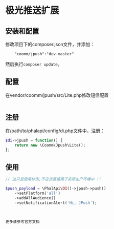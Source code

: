 # 极光推送扩展


## 安装和配置
修改项目下的composer.json文件，并添加：  
```
    "coomm/jpush":"dev-master"
```

然后执行```composer update```。
## 配置
在vendor/coomm/jpush/src/Lite.php修改短信配置
```php

```
## 注册
在/path/to/phalapi/config/di.php文件中，注册：  
```php
$di->jpush = function() {
	return new \Coomm\Jpush\Lite();
};
```

## 使用
```php
// 这只是使用样例,不应该直接用于实际生产环境中 !!

$push_payload = \PhalApi\DI()->jpush->push()
    ->setPlatform('all')
    ->addAllAudience()
    ->setNotificationAlert('Hi, JPush');
```


 ```


更多请参考官方文档